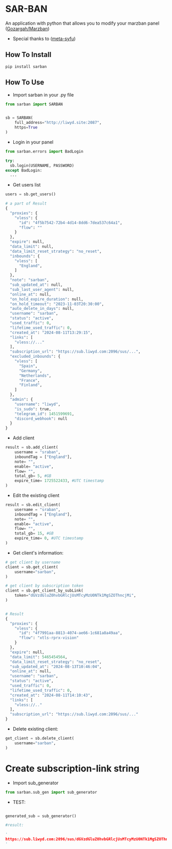 # SAR-BAN

An application with python that allows you to modify your marzban panel ([Gozargah/Marzban](https://github.com/Gozargah/Marzban))

- Special thanks to ([meta-syfu](https://github.com/meta-syfu))

## How To Install

```
pip install sarban
```

## How To Use

- Import sarban in your .py file

```python
from sarban import SARBAN


sb = SARBAN(
    full_address="http://liwyd.site:2087",
    https=True
)
```

- Login in your panel

```python
from sarban.errors import BadLogin

try:
  sb.login(USERNAME, PASSWORD)
except BadLogin:
  ...
```

- Get users list

```python
users = sb.get_users()

# a part of Result
{
  "proxies": {
    "vless": {
      "id": "4f5b7542-72b4-4d14-8dd6-7dea537c64a1",
      "flow": ""
    }
  },
  "expire": null,
  "data_limit": null,
  "data_limit_reset_strategy": "no_reset",
  "inbounds": {
    "vless": [
      "England",
    ]
  },
  "note": "sarban",
  "sub_updated_at": null,
  "sub_last_user_agent": null,
  "online_at": null,
  "on_hold_expire_duration": null,
  "on_hold_timeout": "2023-11-03T20:30:00",
  "auto_delete_in_days": null,
  "username": "sarban",
  "status": "active",
  "used_traffic": 0,
  "lifetime_used_traffic": 0,
  "created_at": "2024-08-11T13:29:15",
  "links": [
    "vless://..."
  ],
  "subscription_url": "https://sub.liwyd.com:2096/sus/...",
  "excluded_inbounds": {
    "vless": [
      "Spain",
      "Germany",
      "Netherlands",
      "France",
      "Finland",
    ]
  },
  "admin": {
    "username": "liwyd",
    "is_sudo": true,
    "telegram_id": 1451599691,
    "discord_webhook": null
  }
}
```

- Add client

```python
result = sb.add_client(
    username = "sraban",
    inboundTag = ["England"],
    note= "",
    enable= "active",
    flow= "",
    total_gb= 5, #GB
    expire_time= 1725522433, #UTC timestamp
)
```

- Edit the existing client

```python
result = sb.edit_client(
    username = "sraban",
    inboundTag = ["England"],
    note= "",
    enable= "active",
    flow= "",
    total_gb= 15, #GB
    expire_time= 0, #UTC timestamp
)
```

- Get client's information:

```python
# get client by username
client = sb.get_client(
    username="sarban",
)

# get client by subscription token
client = sb.get_client_by_subLink(
    token="dGVzdGluZ0hvbGRlcjUsMTcyMzU0NTk1MgSZOThncjMi",
)


# Result
{
  "proxies": {
    "vless": {
      "id": "4f7991aa-8813-4074-ae66-1c681a8a49aa",
      "flow": "xtls-rprx-vision"
    }
  },
  "expire": null,
  "data_limit": 5465454564,
  "data_limit_reset_strategy": "no_reset",
  "sub_updated_at": "2024-08-13T10:46:04",
  "online_at": null,
  "username": "sarban",
  "status": "active",
  "used_traffic": 0,
  "lifetime_used_traffic": 0,
  "created_at": "2024-08-11T14:10:43",
  "links": [
    "vless://.."
  ],
  "subscription_url": "https://sub.liwyd.com:2096/sus/..."
}
```

- Delete existing client:

```python
get_client = sb.delete_client(
    username="sarban",
)
```

# Create subscription-link string

- Import sub_generator

```python
from sarban.sub_gen import sub_generator
```

- TEST:

```python

generated_sub = sub_generator()

#result:

'
https://sub.liwyd.com:2096/sus/dGVzdGluZ0hvbGRlcjUsMTcyMzU0NTk1MgSZOThncjMi
'
```

